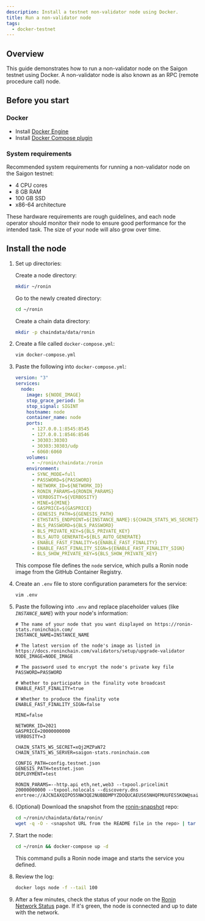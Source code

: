 ```yaml
---
description: Install a testnet non-validator node using Docker.
title: Run a non-validator node
tags:
  - docker-testnet
---
```


## Overview

This guide demonstrates how to run a non-validator node on the Saigon
testnet using Docker. A non-validator node is also known as an RPC
(remote procedure call) node.

## Before you start

### Docker

* Install [Docker Engine](https://docs.docker.com/engine/install/)
* Install [Docker Compose plugin](https://docs.docker.com/compose/install/)

### System requirements

Recommended system requirements for running a non-validator node on the Saigon testnet:

* 4 CPU cores
* 8 GB RAM
* 100 GB SSD
* x86-64 architecture

These hardware requirements are rough guidelines, and each node operator
should monitor their node to ensure good performance for the intended task.
The size of your node will also grow over time.

## Install the node

1. Set up directories:

   Create a node directory:

   ```bash
   mkdir ~/ronin
   ```

   Go to the newly created directory:

   ```bash
   cd ~/ronin
   ```

   Create a chain data directory:

   ```bash
   mkdir -p chaindata/data/ronin
   ```

1. Create a file called `docker-compose.yml`:

   ```bash
   vim docker-compose.yml
   ```

1. Paste the following into `docker-compose.yml`:

   ```yaml
   version: "3"
   services:
     node:
       image: ${NODE_IMAGE}
       stop_grace_period: 5m
       stop_signal: SIGINT
       hostname: node
       container_name: node
       ports:
         - 127.0.0.1:8545:8545
         - 127.0.0.1:8546:8546
         - 30303:30303
         - 30303:30303/udp
         - 6060:6060
       volumes:
         - ~/ronin/chaindata:/ronin
       environment:
         - SYNC_MODE=full
         - PASSWORD=${PASSWORD}
         - NETWORK_ID=${NETWORK_ID}
         - RONIN_PARAMS=${RONIN_PARAMS}
         - VERBOSITY=${VERBOSITY}
         - MINE=${MINE}
         - GASPRICE=${GASPRICE}
         - GENESIS_PATH=${GENESIS_PATH}
         - ETHSTATS_ENDPOINT=${INSTANCE_NAME}:${CHAIN_STATS_WS_SECRET}@${CHAIN_STATS_WS_SERVER}:443
         - BLS_PASSWORD=${BLS_PASSWORD}
         - BLS_PRIVATE_KEY=${BLS_PRIVATE_KEY}
         - BLS_AUTO_GENERATE=${BLS_AUTO_GENERATE}
         - ENABLE_FAST_FINALITY=${ENABLE_FAST_FINALITY}
         - ENABLE_FAST_FINALITY_SIGN=${ENABLE_FAST_FINALITY_SIGN}
         - BLS_SHOW_PRIVATE_KEY=${BLS_SHOW_PRIVATE_KEY}
   ```

   This compose file defines the `node` service, which pulls a Ronin node image from the GitHub Container Registry.
1. Create an `.env` file to store configuration parameters for the service:

   ```bash
   vim .env
   ```

1. Paste the following into `.env` and replace placeholder values (like *`INSTANCE_NAME`*) with your node's information:

   ```text
   # The name of your node that you want displayed on https://ronin-stats.roninchain.com/
   INSTANCE_NAME=INSTANCE_NAME
   
   # The latest version of the node's image as listed in https://docs.roninchain.com/validators/setup/upgrade-validator
   NODE_IMAGE=NODE_IMAGE
 
   # The password used to encrypt the node's private key file
   PASSWORD=PASSWORD
 
   # Whether to participate in the finality vote broadcast
   ENABLE_FAST_FINALITY=true
 
   # Whether to produce the finality vote
   ENABLE_FAST_FINALITY_SIGN=false
 
   MINE=false
 
   NETWORK_ID=2021
   GASPRICE=20000000000
   VERBOSITY=3
 
   CHAIN_STATS_WS_SECRET=xQj2MZPaN72
   CHAIN_STATS_WS_SERVER=saigon-stats.roninchain.com
 
   CONFIG_PATH=config.testnet.json
   GENESIS_PATH=testnet.json
   DEPLOYMENT=test
   
   RONIN_PARAMS=--http.api eth,net,web3 --txpool.pricelimit 20000000000 --txpool.nolocals --discovery.dns enrtree://AJCNIAXQIPO55NW3QE2NUBBDMPYZDOQUCAEUS65NHQFMUUFES5KOW@saigon.nodes.roninchain.com
   ```

1. (Optional) Download the snapshot from the [ronin-snapshot](https://github.com/axieinfinity/ronin-snapshot) repo:

   ```bash
   cd ~/ronin/chaindata/data/ronin/
   wget -q -O - <snapshot URL from the README file in the repo> | tar -I zstd -xvf -
   ```

1. Start the node:

   ```bash
   cd ~/ronin && docker-compose up -d
   ```

   This command pulls a Ronin node image and starts the service you defined.
1. Review the log:

   ```bash
   docker logs node -f --tail 100
   ```

1. After a few minutes, check the status of your node on the [Ronin Network Status](https://ronin-stats.roninchain.com/) page. If it's green, the node is connected and up to date with the network.
